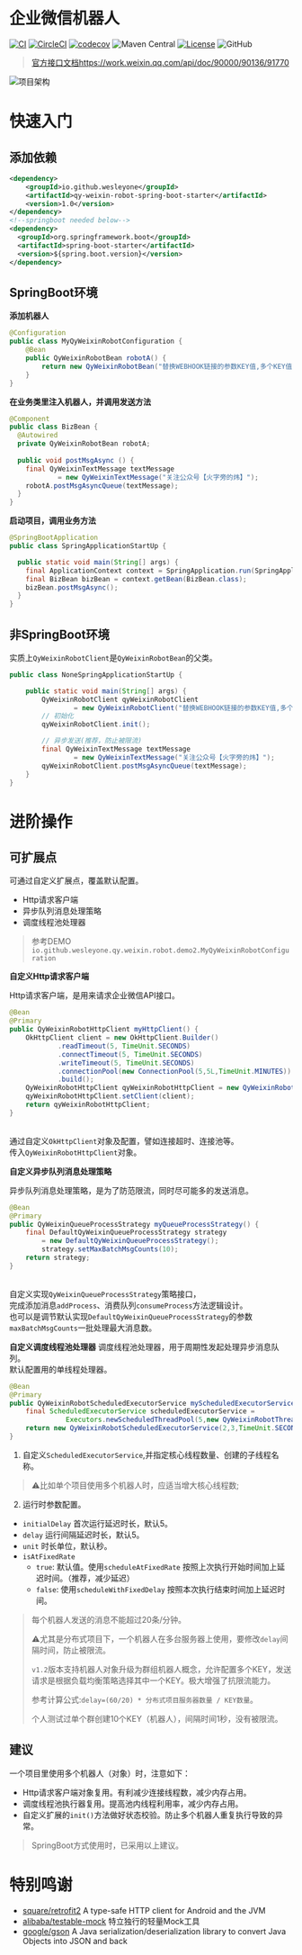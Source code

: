 
# 企业微信机器人

[![CI](https://github.com/WesleyOne/qy-weixin-robot-spring-boot-starter/actions/workflows/ci.yml/badge.svg?branch=master)](https://github.com/WesleyOne/qy-weixin-robot-spring-boot-starter/actions/workflows/codeql-analysis.yml) [![CircleCI](https://circleci.com/gh/WesleyOne/qy-weixin-robot-spring-boot-starter/tree/master.svg?style=svg)](https://circleci.com/gh/WesleyOne/qy-weixin-robot-spring-boot-starter/tree/master) [![codecov](https://codecov.io/gh/WesleyOne/qy-weixin-robot-spring-boot-starter/branch/master/graph/badge.svg?token=C0AV7B61QJ)](https://codecov.io/gh/WesleyOne/qy-weixin-robot-spring-boot-starter) ![Maven Central](https://img.shields.io/maven-central/v/io.github.wesleyone/qy-weixin-robot-spring-boot-starter) [![License](https://img.shields.io/badge/JDK-1.8+-4EB1BA.svg)](https://docs.oracle.com/javase/8/docs/index.html) ![GitHub](https://img.shields.io/github/license/wesleyone/qy-weixin-robot-spring-boot-starter)

> [官方接口文档https://work.weixin.qq.com/api/doc/90000/90136/91770](https://work.weixin.qq.com/api/doc/90000/90136/91770)

![项目架构](./qy_weixin_robot.png)

# 快速入门

## 添加依赖

```xml
<dependency>
    <groupId>io.github.wesleyone</groupId>
    <artifactId>qy-weixin-robot-spring-boot-starter</artifactId>
    <version>1.0</version>
</dependency>
<!--springboot needed below-->
<dependency>
  <groupId>org.springframework.boot</groupId>
  <artifactId>spring-boot-starter</artifactId>
  <version>${spring.boot.version}</version>
</dependency>
```

## SpringBoot环境

**添加机器人**
```java
@Configuration
public class MyQyWeixinRobotConfiguration {
    @Bean
    public QyWeixinRobotBean robotA() {
        return new QyWeixinRobotBean("替换WEBHOOK链接的参数KEY值,多个KEY值;半月角分号拼接");
    }
}
```
**在业务类里注入机器人，并调用发送方法**
```java
@Component
public class BizBean {
  @Autowired
  private QyWeixinRobotBean robotA;
  
  public void postMsgAsync () {
    final QyWeixinTextMessage textMessage
            = new QyWeixinTextMessage("关注公众号【火字旁的炜】");
    robotA.postMsgAsyncQueue(textMessage);
  }
}
```
**启动项目，调用业务方法**
```java
@SpringBootApplication
public class SpringApplicationStartUp {

  public static void main(String[] args) {
    final ApplicationContext context = SpringApplication.run(SpringApplicationStartUp.class, args);
    final BizBean bizBean = context.getBean(BizBean.class);
    bizBean.postMsgAsync();
  }
}
```

## 非SpringBoot环境

实质上`QyWeixinRobotClient`是`QyWeixinRobotBean`的父类。

```java
public class NoneSpringApplicationStartUp {

    public static void main(String[] args) {
        QyWeixinRobotClient qyWeixinRobotClient
                = new QyWeixinRobotClient("替换WEBHOOK链接的参数KEY值,多个KEY值;半月角分号拼接");
        // 初始化
        qyWeixinRobotClient.init();

        // 异步发送(推荐，防止被限流)
        final QyWeixinTextMessage textMessage
                = new QyWeixinTextMessage("关注公众号【火字旁的炜】");
        qyWeixinRobotClient.postMsgAsyncQueue(textMessage);
    }
}
```

# 进阶操作

## 可扩展点
可通过自定义扩展点，覆盖默认配置。

- Http请求客户端
- 异步队列消息处理策略
- 调度线程池处理器

> 参考DEMO
> `io.github.wesleyone.qy.weixin.robot.demo2.MyQyWeixinRobotConfiguration`

**自定义Http请求客户端**

Http请求客户端，是用来请求企业微信API接口。

```java
@Bean
@Primary
public QyWeixinRobotHttpClient myHttpClient() {
    OkHttpClient client = new OkHttpClient.Builder()
            .readTimeout(5, TimeUnit.SECONDS)
            .connectTimeout(5, TimeUnit.SECONDS)
            .writeTimeout(5, TimeUnit.SECONDS)
            .connectionPool(new ConnectionPool(5,5L,TimeUnit.MINUTES))
            .build();
    QyWeixinRobotHttpClient qyWeixinRobotHttpClient = new QyWeixinRobotHttpClient();
    qyWeixinRobotHttpClient.setClient(client);
    return qyWeixinRobotHttpClient;
}
```

<br>通过自定义`OkHttpClient`对象及配置，譬如连接超时、连接池等。
<br>传入`QyWeixinRobotHttpClient`对象。

**自定义异步队列消息处理策略**

异步队列消息处理策略，是为了防范限流，同时尽可能多的发送消息。

```java
@Bean
@Primary
public QyWeixinQueueProcessStrategy myQueueProcessStrategy() {
    final DefaultQyWeixinQueueProcessStrategy strategy
        = new DefaultQyWeixinQueueProcessStrategy();
        strategy.setMaxBatchMsgCounts(10);
    return strategy;
}
```

<br>自定义实现`QyWeixinQueueProcessStrategy`策略接口，
<br>完成添加消息`addProcess`、消费队列`consumeProcess`方法逻辑设计。
<br>也可以是调节默认实现`DefaultQyWeixinQueueProcessStrategy`的参数`maxBatchMsgCounts`一批处理最大消息数。

**自定义调度线程池处理器**
调度线程池处理器，用于周期性发起处理异步消息队列。
<br>默认配置用的单线程处理器。

```java
@Bean
@Primary
public QyWeixinRobotScheduledExecutorService myScheduledExecutorService() {
    final ScheduledExecutorService scheduledExecutorService =
              Executors.newScheduledThreadPool(5,new QyWeixinRobotThreadFactoryImpl("qy-weixin-spring-"));
    return new QyWeixinRobotScheduledExecutorService(2,3,TimeUnit.SECONDS, true, scheduledExecutorService);
}
```

1. 自定义`ScheduledExecutorService`,并指定核心线程数量、创建的子线程名称。
> ⚠️比如单个项目使用多个机器人时，应适当增大核心线程数;

2. 运行时参数配置。
- `initialDelay` 首次运行延迟时长，默认5。
- `delay` 运行间隔延迟时长，默认5。
- `unit` 时长单位，默认秒。
- `isAtFixedRate`
    - `true`: 默认值。使用`scheduleAtFixedRate` 按照上次执行开始时间加上延迟时间。（推荐，减少延迟）
    - `false`: 使用`scheduleWithFixedDelay` 按照本次执行结束时间加上延迟时间。

> 每个机器人发送的消息不能超过20条/分钟。
> 
> ⚠️尤其是分布式项目下，一个机器人在多台服务器上使用，要修改`delay`间隔时间，防止被限流。
> 
> `v1.2`版本支持机器人对象升级为群组机器人概念，允许配置多个KEY，发送请求是根据负载均衡策略选择其中一个KEY。极大增强了抗限流能力。
> 
> 参考计算公式:`delay=(60/20) * 分布式项目服务器数量 / KEY数量`。
> 
> 个人测试过单个群创建10个KEY（机器人），间隔时间1秒，没有被限流。


## 建议

一个项目里使用多个机器人（对象）时，注意如下：
- Http请求客户端对象复用。有利减少连接线程数，减少内存占用。
- 调度线程池执行器复用。提高池内线程利用率，减少内存占用。
- 自定义扩展的`init()`方法做好状态校验。防止多个机器人重复执行导致的异常。

> SpringBoot方式使用时，已采用以上建议。

# 特别鸣谢

- [square/retrofit2](https://github.com/square/retrofit) A type-safe HTTP client for Android and the JVM
- [alibaba/testable-mock](https://github.com/alibaba/testable-mock) 特立独行的轻量Mock工具
- [google/gson](https://github.com/google/gson) A Java serialization/deserialization library to convert Java Objects into JSON and back

